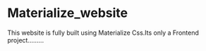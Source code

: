 # Materialize_website
This website is fully built using Materialize Css.Its only a Frontend project......... 
